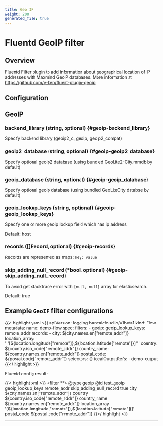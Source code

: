 ```yaml
---
title: Geo IP
weight: 200
generated_file: true
---
```


# Fluentd GeoIP filter
## Overview
 Fluentd Filter plugin to add information about geographical location of IP addresses with Maxmind GeoIP databases.
 More information at https://github.com/y-ken/fluent-plugin-geoip

## Configuration
## GeoIP

### backend_library (string, optional) {#geoip-backend_library}

Specify backend library (geoip2_c, geoip, geoip2_compat) 


### geoip2_database (string, optional) {#geoip-geoip2_database}

Specify optional geoip2 database (using bundled GeoLite2-City.mmdb by default) 


### geoip_database (string, optional) {#geoip-geoip_database}

Specify optional geoip database (using bundled GeoLiteCity databse by default) 


### geoip_lookup_keys (string, optional) {#geoip-geoip_lookup_keys}

Specify one or more geoip lookup field which has ip address

Default: host

### records ([]Record, optional) {#geoip-records}

Records are represented as maps: `key: value` 


### skip_adding_null_record (*bool, optional) {#geoip-skip_adding_null_record}

To avoid get stacktrace error with `[null, null]` array for elasticsearch. 

Default: true



## Example `GeoIP` filter configurations

{{< highlight yaml >}}
apiVersion: logging.banzaicloud.io/v1beta1
kind: Flow
metadata:
  name: demo-flow
spec:
  filters:
    - geoip:
        geoip_lookup_keys: remote_addr
        records:
          - city: ${city.names.en["remote_addr"]}
            location_array: '''[${location.longitude["remote"]},${location.latitude["remote"]}]'''
            country: ${country.iso_code["remote_addr"]}
            country_name: ${country.names.en["remote_addr"]}
            postal_code:  ${postal.code["remote_addr"]}
  selectors: {}
  localOutputRefs:
    - demo-output
{{</ highlight >}}

Fluentd config result:

{{< highlight xml >}}
<filter **>
  @type geoip
  @id test_geoip
  geoip_lookup_keys remote_addr
  skip_adding_null_record true
  <record>
    city ${city.names.en["remote_addr"]}
    country ${country.iso_code["remote_addr"]}
    country_name ${country.names.en["remote_addr"]}
    location_array '[${location.longitude["remote"]},${location.latitude["remote"]}]'
    postal_code ${postal.code["remote_addr"]}
  </record>
</filter>
{{</ highlight >}}


---
